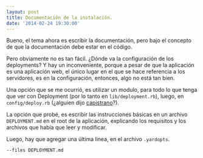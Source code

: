 ```yaml
---
layout: post
title: Documentación de la instalación.
date: '2014-02-24 19:30:00'
---
```


Bueno, el tema ahora es escribir la documentación, pero bajo el concepto de que la documentación debe estar en el código.

Pero obviamente no es tan fácil. ¿Dónde va la configuración de los deployments? Y hay un inconveniente, porque a pesar de que la aplicación es una aplicación web, el único lugar en el que se hace referencia a los servidores, es en la configuración, entonces, algo no está tan bien.

Una opción que se me ocurrió, es utilizar un modulo, para todo lo que tenga que ver con Deployment (por lo tanto en `lib/deployment.rb`), luego, en `config/deploy.rb` (¿alguien dijo [capistrano][cap]?).

La opción que probé, es escribir las instrucciones básicas en un archivo `DEPLOYMENT.md` en el root de la aplicación, explicando los requisitos y los archivos que había que leer y modificar.

Luego, hay que agregar una última linea, en el archivo `.yardopts`.

	--files DEPLOYMENT.md
    


  [cap]: http://capistranorb.com/